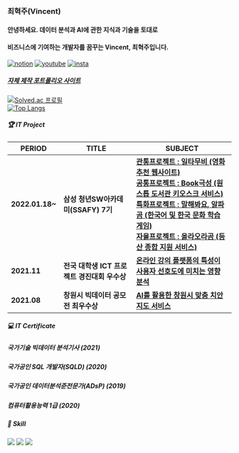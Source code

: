 ### 최혁주(Vincent) 
#### 안녕하세요. 데이터 분석과 AI에 관한 지식과 기술을 토대로
#### 비즈니스에 기여하는 개발자를 꿈꾸는 Vincent, 최혁주입니다.
[![notion](https://img.shields.io/badge/Notion-000000?style=for-the-badge&logo=notion&logoColor=white&link=https://www.notion.com/caesium_y/)](https://aboutvincent.notion.site/Vincent-c6094829a16f49d99abe2bc76ade9b10) [![youtube](https://img.shields.io/badge/youtube-000000?style=for-the-badge&logo=youtube&logoColor=white&link=https://www.youtube.com/caesium_y/)](https://www.youtube.com/c/%EB%B9%88%EC%8E%88%ED%8A%B8) [![insta](https://img.shields.io/badge/Instagram-ff69b4?style=for-the-badge&logo=instagram&logoColor=white&link=https://www.instagram.com/caesium_y/)](https://www.instagram.com/vct_c/)

##### [자체 제작 포트폴리오 사이트](https://thestarrydays.vercel.app/)

[![Solved.ac 프로필](http://mazassumnida.wtf/api/mini/generate_badge?boj=chj5356)](https://solved.ac/chj5356)
<br>
[![Top Langs](https://github-readme-stats.vercel.app/api/top-langs/?username=spaceforvincent&layout=compact)](https://github.com/spaceforvincent/github-readme-stats)

##### 🏆 IT Project  

| PERIOD | TITLE | SUBJECT |
| ------- | ------- | -------|
| **2022.01.18~** | **삼성 청년SW아카데미(SSAFY) 7기** | [**관통프로젝트 : 일타무비 (영화추천 웹사이트)**](https://github.com/spaceforvincent/2022-Project-OneHitMovie) </br> [**공통프로젝트 : Book극성 (원스톱 도서관 키오스크 서비스)**](https://github.com/spaceforvincent/2022-Project-Book) </br> [**특화프로젝트 : 말해봐요, 알파곰 (한국어 및 한국 문화 학습 게임)**](https://github.com/spaceforvincent/2022-Project-Alphagom) </br> [**자율프로젝트 : 올라오라곰 (등산 종합 지원 서비스)**](https://github.com/spaceforvincent/2022-Project-Olaoragom)|
| **2021.11** | **전국 대학생 ICT 프로젝트 경진대회 우수상** | [**온라인 강의 플랫폼의 특성이 사용자 선호도에 미치는 영향 분석**](https://github.com/spaceforvincent/2021-Project-ICT) |
| **2021.08** | **창원시 빅데이터 공모전 최우수상** | [**AI를 활용한 창원시 맞춤 치안지도 서비스**](https://github.com/spaceforvincent/2021-Project-Police) |

##### 💻 IT Certificate  

##### 국가기술 빅데이터 분석기사 (2021)
##### 국가공인 SQL 개발자(SQLD) (2020)
##### 국가공인 데이터분석준전문가(ADsP) (2019)
##### 컴퓨터활용능력 1급 (2020)


##### 🧩 Skill  
<img src="https://img.shields.io/badge/Python-3776AB?style=for-the-badge&logo=Python&logoColor=white"> <img src="https://img.shields.io/badge/Pandas-150458?style=for-the-badge&logo=Pandas&logoColor=white"> <img src="https://img.shields.io/badge/Scikitlearn-F7931E?style=for-the-badge&logo=Scikitlearn&logoColor=white">
